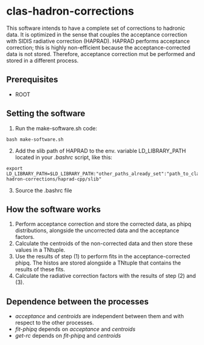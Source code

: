 # clas-hadron-corrections
This software intends to have a complete set of corrections to hadronic data. It is optimized in the sense that couples the acceptance correction with SIDIS radiative correction (HAPRAD). HAPRAD performs acceptance correction; this is highly non-efficient because the acceptance-corrected data is not stored. Therefore, acceptance correction mut be performed and stored in a different process.

## Prerequisites
- ROOT

## Setting the software
1. Run the make-software.sh code:
```
bash make-software.sh
```
2. Add the slib path of HAPRAD to the env. variable LD_LIBRARY_PATH located in your *.bashrc* script, like this:
```
export LD_LIBRARY_PATH=$LD_LIBRARY_PATH:"other_paths_already_set":"path_to_clas-hadron-corrections/haprad-cpp/slib"
```
3. Source the .bashrc file 

## How the software works
1. Perform acceptance correction and store the corrected data, as phipq distributions, alongside the uncorrected data and the acceptance factors.
2. Calculate the centroids of the non-corrected data and then store these values in a TNtuple.
3. Use the results of step (1) to perform fits in the acceptance-corrected phipq. The histos are stored alongside a TNtuple that contains the results of these fits.
4. Calculate the radiative correction factors with the results of step (2) and (3).

## Dependence between the processes
- *acceptance* and *centroids* are independent between them and with respect to the other processes.
- *fit-phipq* depends on *acceptance* and *centroids*
- *get-rc* depends on *fit-phipq* and *centroids*
